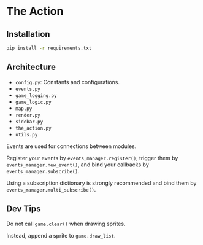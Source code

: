 # The Action

## Installation

```bash
pip install -r requirements.txt
```

## Architecture

- `config.py`: Constants and configurations.
- `events.py`
- `game_logging.py`
- `game_logic.py`
- `map.py`
- `render.py`
- `sidebar.py`
- `the_action.py`
- `utils.py`

Events are used for connections between modules.

Register your events by `events_manager.register()`, trigger them by `events_manager.new_event()`, and bind your callbacks by `events_manager.subscribe()`.

Using a subscription dictionary is strongly recommended and bind them by `events_manager.multi_subscribe()`.

## Dev Tips

Do not call `game.clear()` when drawing sprites.

Instead, append a sprite to `game.draw_list`.
